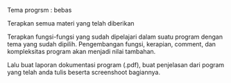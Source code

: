 Tema progrsm : bebas

Terapkan semua materi yang telah diberikan

Terapkan fungsi-fungsi yang sudah dipelajari dalam suatu program dengan tema yang sudah dipilih. Pengembangan fungsi, kerapian, comment, dan kompleksitas program akan menjadi nilai tambahan.

Lalu buat laporan dokumentasi program (.pdf), buat penjelasan dari pogram yang telah anda tulis beserta screenshoot bagiannya.

